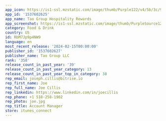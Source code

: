 ```yaml
---
app_icon: https://is1-ssl.mzstatic.com/image/thumb/Purple122/v4/5b/3c/95/5b3c9587-3e22-87d1-d77b-0829a38adbc6/AppIcon-0-0-1x_U007emarketing-0-5-0-0-85-220.png/1024x1024bb.png
app_id: '1537602625'
app_name: Tao Group Hospitality Rewards
app_screenshot: https://is1-ssl.mzstatic.com/image/thumb/PurpleSource126/v4/ea/ee/1e/eaee1e7c-d315-2b40-42e5-6b90e33a12cf/82e07d18-969b-4a94-98b8-7efd23fca504_iPhone_11_Pro_Max-_App_Store_1-1.png/1242x2688bb.png
category: Food & Drink
country: US
id: RbM7Jp9p4NW9
language: en
most_recent_release: '2024-02-15T00:00:00'
publisher_id: '1537602627'
publisher_name: Tao Group LLC
rank: '358'
release_count_in_past_year: '39'
release_count_in_past_year_category: 13
release_count_in_past_year_top_in_category: 38
rep_email: joseph.cillis@bitrise.io
rep_first_name: Joe
rep_full_name: Joe Cillis
rep_linkedin: https://www.linkedin.com/in/joecillis
rep_phone: +1 518-258-1902
rep_photo: joe.jpg
rep_title: Account Manager
store: itunes_connect
---
```

